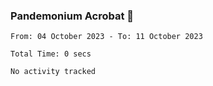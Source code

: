 ### Pandemonium Acrobat 🤸

<!--START_SECTION:waka-->

```all_time
From: 04 October 2023 - To: 11 October 2023

Total Time: 0 secs

No activity tracked
```

<!--END_SECTION:waka-->

